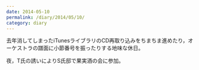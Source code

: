 ```yaml
---
date: 2014-05-10
permalink: /diary/2014/05/10/
category: diary
---
```


去年消してしまったiTunesライブラリのCD再取り込みをちまちま進めたり，オーケストラの譜面に小節番号を振ったりする地味な休日。

夜，T氏の誘いによりS氏邸で果実酒の会に参加。
